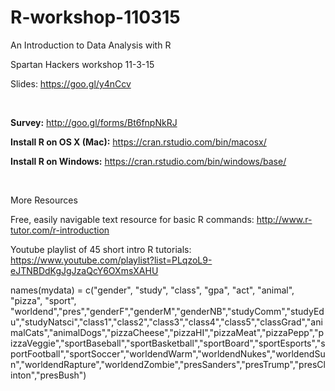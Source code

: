 # R-workshop-110315
An Introduction to Data Analysis with R

Spartan Hackers workshop 11-3-15

Slides: https://goo.gl/y4nCcv

<br>

<b>Survey:</b> http://goo.gl/forms/Bt6fnpNkRJ

<b>Install R on OS X (Mac):</b> https://cran.rstudio.com/bin/macosx/

<b>Install R on Windows:</b> https://cran.rstudio.com/bin/windows/base/

<br>

More Resources

Free, easily navigable text resource for basic R commands: http://www.r-tutor.com/r-introduction

Youtube playlist of 45 short intro R tutorials: https://www.youtube.com/playlist?list=PLqzoL9-eJTNBDdKgJgJzaQcY6OXmsXAHU


names(mydata) = c("gender", "study", "class", "gpa", "act", "animal", "pizza", "sport", "worldend","pres","genderF","genderM","genderNB","studyComm","studyEdu","studyNatsci","class1","class2","class3","class4","class5","classGrad","animalCats","animalDogs","pizzaCheese","pizzaHI","pizzaMeat","pizzaPepp","pizzaVeggie","sportBaseball","sportBasketball","sportBoard","sportEsports","sportFootball","sportSoccer","worldendWarm","worldendNukes","worldendSun","worldendRapture","worldendZombie","presSanders","presTrump","presClinton","presBush")
